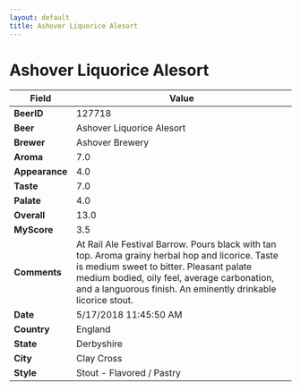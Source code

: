```yaml
---
layout: default
title: Ashover Liquorice Alesort
---
```


# Ashover Liquorice Alesort

| Field         | Value     |
|---------------|-----------|
| **BeerID** | 127718 |
| **Beer** | Ashover Liquorice Alesort |
| **Brewer** | Ashover Brewery |
| **Aroma** | 7.0 |
| **Appearance** | 4.0 |
| **Taste** | 7.0 |
| **Palate** | 4.0 |
| **Overall** | 13.0 |
| **MyScore** | 3.5 |
| **Comments** | At Rail Ale Festival Barrow. Pours black with tan top. Aroma grainy herbal hop and licorice. Taste is medium sweet to bitter. Pleasant palate medium bodied, oily feel, average carbonation, and a languorous finish. An eminently drinkable licorice stout. |
| **Date** | 5/17/2018 11:45:50 AM |
| **Country** | England |
| **State** | Derbyshire |
| **City** | Clay Cross |
| **Style** | Stout - Flavored / Pastry |
